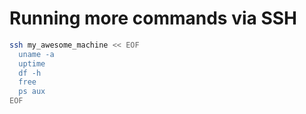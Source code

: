 # Running more commands via SSH

```bash
ssh my_awesome_machine << EOF
  uname -a
  uptime
  df -h
  free
  ps aux
EOF
```